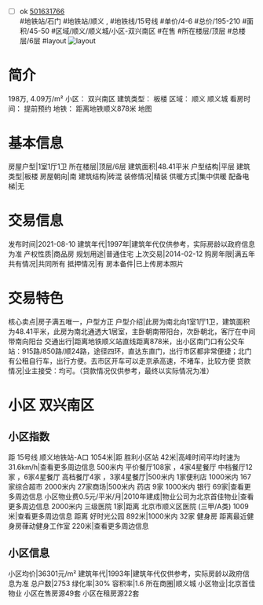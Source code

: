 - [ ] ok [501631766](https://bj.5i5j.com/ershoufang/501631766.html)  
 #地铁站/石门 #地铁站/顺义 ,  #地铁线/15号线
#单价/4-6 #总价/195-210 #面积/45-50   #区域/顺义/顺义城/小区-双兴南区 #在售 #所在楼层/顶层 #总楼层/6层 #layout 
![layout](http://image2a.5i5j.com/bdir/layout/4b2a51ad31f046579fff951007e693da.jpg_P5.jpg) 
# 简介 
 198万,  4.09万/m² 
小区： 双兴南区
建筑类型： 板楼
区域： 顺义 顺义城
看房时间： 提前预约
地铁： 距离地铁顺义878米 地图
# 基本信息 
 房屋户型|1室1厅1卫
所在楼层|顶层/6层
建筑面积|48.41平米
户型结构|平层
建筑类型|板楼
房屋朝向|南
建筑结构|砖混
装修情况|精装
供暖方式|集中供暖
配备电梯|无
# 交易信息 
 发布时间|2021-08-10
建筑年代|1997年|建筑年代仅供参考，实际房龄以政府信息为准
产权性质|商品房
规划用途|普通住宅
上次交易|2014-02-12
购房年限|满五年
共有情况|共同所有
抵押情况|有
房本备件|已上传房本照片
# 交易特色 
 核心卖点|房子满五唯一，户型方正
户型介绍|此房为南北向1室1厅1卫，建筑面积为48.41平米，此房为南北通透大1居室，主卧朝南带阳台，次卧朝北，客厅在中间带南向阳台
交通出行|距离地铁顺义站直线距离878米，出小区南门口有公交车站：915路/850路/顺24路，途径四环，直达东直门，出行市区都非常便捷；北门有公租自行车，出行方便。去市区开车可以走京承高速，不堵车，比较方便
贷款情况|业主接受：均可。（贷款情况仅供参考，最终以实际情况为准）
# 小区 双兴南区
## 小区指数 
 距 15号线 顺义地铁站-A口 1054米|距 胜利小区站 42米|高峰时间平均时速为31.6km/h|查看更多周边信息
500米内 平价餐厅108家 ，4家4星餐厅
中档餐厅12家 ，6家4星餐厅
高档餐厅4家 ，3家4星餐厅|500米内 1家便利店
1000米内 167家综合超市
2000米内 27家商场|500米内 药店 9家
1000米内 银行 69家|查看更多周边信息
小区物业费0.5元/平米/月|2010年建成|物业公司为北京首佳物业|查看更多周边信息
2000米内 三级医院 1家|距离 北京市顺义区医院 (三甲/A类) 1009米|查看更多周边信息
距离 好时光公园 892米|1000米内 32家 健身房
距离最近健身房葎动健身工作室 220米|查看更多周边信息
## 小区信息 
 小区均价|36301元/m²
建筑年代|1993年|建筑年代仅供参考，实际房龄以政府信息为准
总户数|2753
绿化率|30%
容积率|1.6
所在商圈|顺义城
小区物业|北京首佳物业
小区在售房源49套
小区在租房源22套
